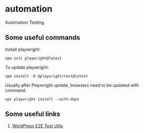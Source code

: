 # automation
Automation Testing.


## Some useful commands

Install playwright:

```
npm init playwright@latest
```

To update playwright:

```
npm install -D @playwright/test@latest
```

Usually after Playwright update, browsers need to be updated with command:

```
npx playwright install --with-deps
```

## Some useful links

1. [WordPress E2E Test Utils](https://github.com/WordPress/gutenberg/tree/trunk/packages/e2e-test-utils-playwright)